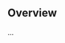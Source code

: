 <!-- Note: Please must use one of our issue templates to file an issue! 🛑 -->
<!-- 👉 https://github.com/JoshuaKGoldberg/create/issues/new/choose 👈 -->
<!-- **Issues that should have been filed with a template will be closed without action, and we will ask you to use a template.** -->

<!-- This blank issue template is only for issues that don't fit any of the templates. -->

## Overview

...
